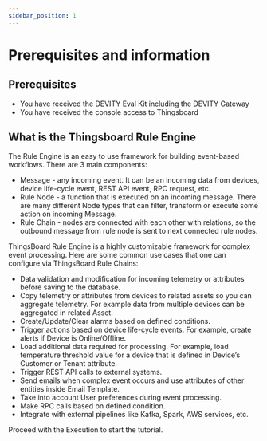 ```yaml
---
sidebar_position: 1
---
```


# Prerequisites and information

## Prerequisites

- You have received the DEVITY Eval Kit including the DEVITY Gateway 
- You have received the console access to Thingsboard

## What is the Thingsboard Rule Engine

The Rule Engine is an easy to use framework for building event-based workflows. There are 3 main components:

- Message - any incoming event. It can be an incoming data from devices, device life-cycle event, REST API event, RPC request, etc.
- Rule Node - a function that is executed on an incoming message. There are many different Node types that can filter, transform or execute some action on incoming Message.
- Rule Chain - nodes are connected with each other with relations, so the outbound message from rule node is sent to next connected rule nodes.

ThingsBoard Rule Engine is a highly customizable framework for complex event processing. Here are some common use cases that one can configure via ThingsBoard Rule Chains:

- Data validation and modification for incoming telemetry or attributes before saving to the database.
- Copy telemetry or attributes from devices to related assets so you can aggregate telemetry. For example data from multiple devices can be aggregated in related Asset.
- Create/Update/Clear alarms based on defined conditions.
- Trigger actions based on device life-cycle events. For example, create alerts if Device is Online/Offline.
- Load additional data required for processing. For example, load temperature threshold value for a device that is defined in Device’s Customer or Tenant attribute.
- Trigger REST API calls to external systems.
- Send emails when complex event occurs and use attributes of other entities inside Email Template.
- Take into account User preferences during event processing.
- Make RPC calls based on defined condition.
- Integrate with external pipelines like Kafka, Spark, AWS services, etc.

Proceed with the Execution to start the tutorial.